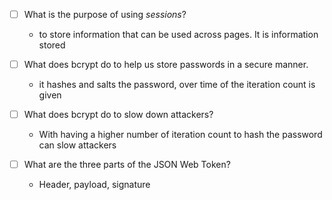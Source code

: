 - [ ] What is the purpose of using _sessions_?

  - to store information that can be used across pages. It is information stored

- [ ] What does bcrypt do to help us store passwords in a secure manner.

  - it hashes and salts the password, over time of the iteration count is given

- [ ] What does bcrypt do to slow down attackers?

  - With having a higher number of iteration count to hash the password can slow attackers

- [ ] What are the three parts of the JSON Web Token?
  - Header, payload, signature
